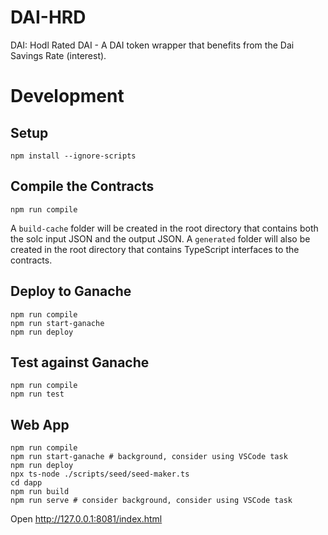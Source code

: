 # DAI-HRD
DAI: Hodl Rated DAI  -  A DAI token wrapper that benefits from the Dai Savings Rate (interest).

# Development

## Setup
```
npm install --ignore-scripts
```

## Compile the Contracts
```
npm run compile
```
A `build-cache` folder will be created in the root directory that contains both the solc input JSON and the output JSON.  A `generated` folder will also be created in the root directory that contains TypeScript interfaces to the contracts.

## Deploy to Ganache
```
npm run compile
npm run start-ganache
npm run deploy
```

## Test against Ganache
```
npm run compile
npm run test
```

## Web App
```
npm run compile
npm run start-ganache # background, consider using VSCode task
npm run deploy
npx ts-node ./scripts/seed/seed-maker.ts
cd dapp
npm run build
npm run serve # consider background, consider using VSCode task
```
Open http://127.0.0.1:8081/index.html
